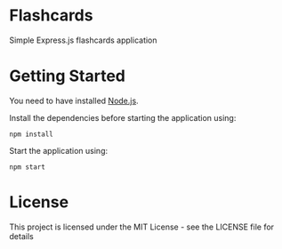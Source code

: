 # Flashcards
Simple Express.js flashcards application
# Getting Started
You need to have installed [Node.js](https://nodejs.org/en/).

Install the dependencies before starting the application using:
```
npm install
```
Start the application using:
```
npm start
```
# License
This project is licensed under the MIT License - see the LICENSE file for details
